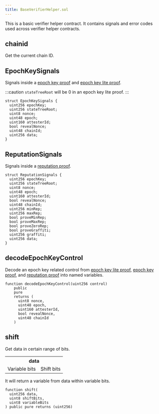 ```yaml
---
title: BaseVerifierHelper.sol
---
```


This is a basic verifier helper contract. It contains signals and error codes used across verifier helper contracts.

## chainid

Get the current chain ID.

## EpochKeySignals

Signals inside a [epoch key proof](../../circuits-api/epoch-key-proof.md) and [epoch key lite proof](../../circuits-api/epoch-key-lite-proof.md).

:::caution
`stateTreeRoot` will be 0 in an epoch key lite proof.
:::

```sol
struct EpochKeySignals {
  uint256 epochKey;
  uint256 stateTreeRoot;
  uint8 nonce;
  uint48 epoch;
  uint160 attesterId;
  bool revealNonce;
  uint48 chainId;
  uint256 data;
}
```

## ReputationSignals

Signals inside a [reputation proof](../../circuits-api/reputation-proof.md).

```sol
struct ReputationSignals {
  uint256 epochKey;
  uint256 stateTreeRoot;
  uint8 nonce;
  uint48 epoch;
  uint160 attesterId;
  bool revealNonce;
  uint48 chainId;
  uint256 minRep;
  uint256 maxRep;
  bool proveMinRep;
  bool proveMaxRep;
  bool proveZeroRep;
  bool proveGraffiti;
  uint256 graffiti;
  uint256 data;
}
```

## decodeEpochKeyControl

Decode an epoch key related control from [epoch key lite proof](../../circuits-api/circuits#epoch-key-lite-proof), [epoch key proof](../../circuits-api/circuits.md#epoch-key-proof), and [reputation proof](../../circuits-api/circuits.md#reputation-proof) into named variables.

```sol
function decodeEpochKeyControl(uint256 control)
    public
    pure
    returns (
      uint8 nonce,
      uint48 epoch,
      uint160 attesterId,
      bool revealNonce,
      uint48 chainId
    )
```

## shift

Get data in certain range of bits.

<table>
  <tbody>
    <tr>
      <th colspan="2">data</th>
    </tr>
    <tr>
      <td>Variable bits</td>
      <td>Shift bits</td>
    </tr>
  </tbody>
</table>

It will return a variable from data within variable bits.

```sol
function shift(
  uint256 data,
  uint8 shiftBits,
  uint8 variableBits
) public pure returns (uint256)
```